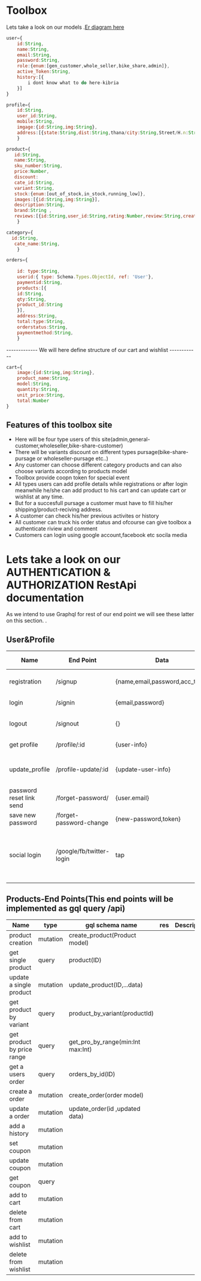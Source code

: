 # Toolbox 
Lets take a look on our models .[Er diagram here](https://dbdiagram.io/d/60c8987c0c1ff875fcd4ef27)

```javascript
user={
    id:String,
    name:String,
    email:String,
    password:String,
    role:{enum:[gen_customer,whole_seller,bike_share,admin]},
    active_Token:String,
    history:[{
        i dont know what to do here-kibria
    }]
}
```
```javascript
profile={
    id:String,
    user_id:String,
    mobile:String,
    imgage:{id:String,img:String},
    address:[{state:String,dist:String,thana/city:String,Street/H.n:String}]
    }
```
```javascript
product={
   id:String,
   name:String,
   sku_number:String,
   price:Number,
   discount:
   cate_id:String,
   variant:String,
   stock:{enum:[out_of_stock,in_stock,running_low]},
   images:[{id:String,img:String}],
   description:String,
   brand:String ,
   reviews:[{id:String,user_id:String,rating:Number,review:String,createdAt:String}]
    }
```

```javascript
category={
  id:String,
   cate_name:String,
    }
```

```javascript
orders={
    
    id: type:String,
    userid:{ type: Schema.Types.ObjectId, ref: 'User'},
    paymentid:String,
    products:[{
    id:String,
    qty:String,
    product_id:String
    }],
    address:String,
    total:type:String,
    orderstatus:String,
    paymentmethod:String,
    }
```
------------- We will here define  structure of our cart  and wishlist ------------
```javascript
cart={
    image:{id:String,img:String},
    product_name:String,
    model:String,
    quantity:String,
    unit_price:String,
    total:Number
}


```

## Features of this toolbox site

- Here will be four type users of this site(admin,general-customer,wholeseller,bike-share-customer)
- There will be variants discount on different types pursage(bike-share-pursage or wholeseller-pursage etc..)
- Any customer can choose different category products and can also choose variants according to products model
- Toolbox provide coopn token for special event
- All types users can add profile details while registrations or after login meanwhile he/she can add product to his cart and can update cart or wishlist at any time.
- But for a succesfull pursage a customer must have to fill his/her shipping/product-reciving address.
- A customer can check his/her previous activites or history
- All customer can truck his order status and ofcourse can give toolbox a authenticate riview and comment
- Customers can login using google account,facebook etc socila media

   




#  Lets take a look on our AUTHENTICATION & AUTHORIZATION RestApi documentation

As we intend to use Graphql for rest of our end point we will see these latter on this section.
.
## User&Profile
| Name | End Point | Data  |http rq type | Description    | Scope|
|---| ------ | ------ |---------| ------------ | ------ |
|registration| /signup | {name,email,password,acc_type}  |POST-201 |{name,email,password,acc_type} is mandetory other profile can be skipped while initial signup |N/A |
|login| /signin |{email,password}  |POST-201 |All user have the same signin route | N/A|
|logout| /signout |{}  |POST-200 |as usual sigout process will remove token from user cookie and redirected to home page |Auth|
|get profile | /profile/:id | {user-info} |GET|will return whole user profile and with corespond history| |authenticate(any) |
|update_profile | /profile-update/:id |{update-user-info} | POST-201 |we will use same end point but can update piece of data clicking a save button on saveral section|authenticate(any) |
|password reset link send| /forget-password/ |{user.email} |POST-200|customer will provide his/her email to have a passwors change mail with a issued token |any-user |
|save new password| /forget-password-change |{new-password,token} |POST-200|customer will provide his/her new password with issued token |any-user(having issued token) |
|social login| /google/fb/twitter-login |tap |POST-200|By requisting on this end point will return with some portion of login credentials(for first time and user have to provide rest datas) but on credentials existense it will redirected to where he left|any-user|

## Products-End Points(This end points will be implemented as gql query /api)

| Name | type  |gql schema name| res |Description    | Scope|
|--- |  ------ |---------| ------------ | ------ |------|
|product creation|mutation|create_product(Product model)
|get single product |query |product(ID) |
|update a single product |mutation | update_product(ID,...data) |
|get product by variant |query|product_by_variant(productId) |
|get product by price range | query | get_pro_by_range(min:Int max:Int) |
|get a users order | query | orders_by_id(ID)
|create a order | mutation | create_order(order model) |
|update a order | mutation | update_order(id ,updated data)
|add a history | mutation | 
| set coupon | mutation |
| update coupon | mutation |
| get coupon | query |
|add to cart | mutation |
| delete from cart | mutation |
|add to wishlist | mutation |
| delete from wishlist | mutation |





  
  
